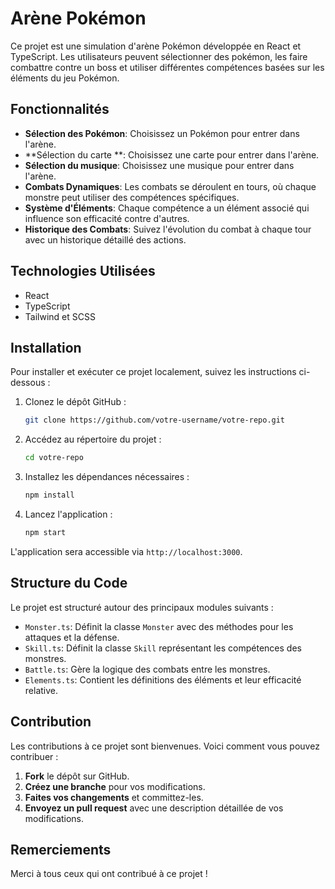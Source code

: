 # Arène Pokémon

Ce projet est une simulation d'arène Pokémon développée en React et TypeScript. Les utilisateurs peuvent sélectionner des pokémon, les faire combattre contre un boss et utiliser différentes compétences basées sur les éléments du jeu Pokémon.

## Fonctionnalités

- **Sélection des Pokémon**: Choisissez un Pokémon pour entrer dans l'arène.
- **Sélection du carte **: Choisissez une carte pour entrer dans l'arène.
- **Sélection du musique**: Choisissez une musique pour entrer dans l'arène.
- **Combats Dynamiques**: Les combats se déroulent en tours, où chaque monstre peut utiliser des compétences spécifiques.
- **Système d'Éléments**: Chaque compétence a un élément associé qui influence son efficacité contre d'autres.
- **Historique des Combats**: Suivez l'évolution du combat à chaque tour avec un historique détaillé des actions.

## Technologies Utilisées

- React
- TypeScript
- Tailwind et SCSS

## Installation

Pour installer et exécuter ce projet localement, suivez les instructions ci-dessous :

1. Clonez le dépôt GitHub :
   ```bash
   git clone https://github.com/votre-username/votre-repo.git
   ```
2. Accédez au répertoire du projet :
   ```bash
   cd votre-repo
   ```
3. Installez les dépendances nécessaires :
   ```bash
   npm install
   ```
4. Lancez l'application :
   ```bash
   npm start
   ```

L'application sera accessible via `http://localhost:3000`.

## Structure du Code

Le projet est structuré autour des principaux modules suivants :

- `Monster.ts`: Définit la classe `Monster` avec des méthodes pour les attaques et la défense.
- `Skill.ts`: Définit la classe `Skill` représentant les compétences des monstres.
- `Battle.ts`: Gère la logique des combats entre les monstres.
- `Elements.ts`: Contient les définitions des éléments et leur efficacité relative.

## Contribution

Les contributions à ce projet sont bienvenues. Voici comment vous pouvez contribuer :

1. **Fork** le dépôt sur GitHub.
2. **Créez une branche** pour vos modifications.
3. **Faites vos changements** et committez-les.
4. **Envoyez un pull request** avec une description détaillée de vos modifications.

## Remerciements

Merci à tous ceux qui ont contribué à ce projet !
